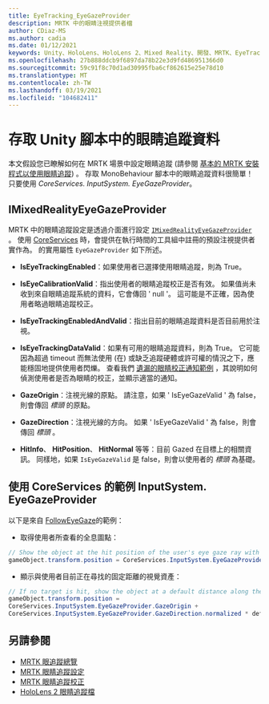 ```yaml
---
title: EyeTracking_EyeGazeProvider
description: MRTK 中的眼睛注視提供者檔
author: CDiaz-MS
ms.author: cadia
ms.date: 01/12/2021
keywords: Unity、HoloLens、HoloLens 2、Mixed Reality、開發、MRTK、EyeTracking、EyeGaze、
ms.openlocfilehash: 27b888ddcb9f6897da78b22e3d9fd486951366d0
ms.sourcegitcommit: 59c91f8c70d1ad30995fba6cf862615e25e78d10
ms.translationtype: MT
ms.contentlocale: zh-TW
ms.lasthandoff: 03/19/2021
ms.locfileid: "104682411"
---
```

# <a name="accessing-eye-tracking-data-in-your-unity-script"></a>存取 Unity 腳本中的眼睛追蹤資料

本文假設您已瞭解如何在 MRTK 場景中設定眼睛追蹤 (請參閱 [基本的 MRTK 安裝程式以使用眼睛追蹤](EyeTracking_BasicSetup.md)) 。
存取 MonoBehaviour 腳本中的眼睛追蹤資料很簡單！ 只要使用 *CoreServices. InputSystem. EyeGazeProvider*。

## <a name="imixedrealityeyegazeprovider"></a>IMixedRealityEyeGazeProvider

MRTK 中的眼睛追蹤設定是透過介面進行設定 [`IMixedRealityEyeGazeProvider`](xref:Microsoft.MixedReality.Toolkit.Input.IMixedRealityEyeGazeProvider) 。 使用 [CoreServices](EyeTracking_EyeGazeProvider.md) 時，會提供在執行時間的工具組中註冊的預設注視提供者實作為。
的實用屬性 `EyeGazeProvider` 如下所述。

- **IsEyeTrackingEnabled**：如果使用者已選擇使用眼睛追蹤，則為 True。

- **IsEyeCalibrationValid**：指出使用者的眼睛追蹤校正是否有效。
如果值尚未收到來自眼睛追蹤系統的資料，它會傳回 ' null '。
這可能是不正確，因為使用者略過眼睛追蹤校正。

- **IsEyeTrackingEnabledAndValid**：指出目前的眼睛追蹤資料是否目前用於注視。

- **IsEyeTrackingDataValid**：如果有可用的眼睛追蹤資料，則為 True。
它可能因為超過 timeout 而無法使用 (在) 或缺乏追蹤硬體或許可權的情況之下，應能穩固地提供使用者閃爍。
查看我們 [遺漏的眼睛校正通知範例](EyeTracking_IsUserCalibrated.md) ，其說明如何偵測使用者是否為眼睛的校正，並顯示適當的通知。

- **GazeOrigin**：注視光線的原點。
請注意，如果 ' IsEyeGazeValid ' 為 false，則會傳回 *標頭* 的原點。

- **GazeDirection**：注視光線的方向。
如果 ' IsEyeGazeValid ' 為 false，則會傳回 *標頭* 。

- **HitInfo**、 **HitPosition**、 **HitNormal** 等等：目前 Gazed 在目標上的相關資訊。
同樣地，如果 `IsEyeGazeValid` 是 false，則會以使用者的 *標頭* 為基礎。

## <a name="examples-for-using-coreservicesinputsystemeyegazeprovider"></a>使用 CoreServices 的範例 InputSystem. EyeGazeProvider

以下是來自 [FollowEyeGaze](xref:Microsoft.MixedReality.Toolkit.Examples.Demos.EyeTracking.FollowEyeGaze)的範例：

- 取得使用者所查看的全息圖點：

```c#
// Show the object at the hit position of the user's eye gaze ray with the target.
gameObject.transform.position = CoreServices.InputSystem.EyeGazeProvider.HitPosition;
```

- 顯示與使用者目前正在尋找的固定距離的視覺資產：

```c#
// If no target is hit, show the object at a default distance along the gaze ray.
gameObject.transform.position =
CoreServices.InputSystem.EyeGazeProvider.GazeOrigin +
CoreServices.InputSystem.EyeGazeProvider.GazeDirection.normalized * defaultDistanceInMeters;
```

## <a name="see-also"></a>另請參閱

- [MRTK 眼追蹤總覽](EyeTracking_Main.md)
- [MRTK 眼睛追蹤設定](EyeTracking_BasicSetup.md)
- [MRTK 眼睛追蹤校正](EyeTracking_IsUserCalibrated.md)
- [HoloLens 2 眼睛追蹤檔](https://docs.microsoft.com/windows/mixed-reality/eye-tracking)

